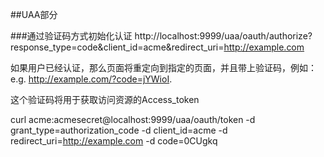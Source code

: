 ##UAA部分

###通过验证码方式初始化认证
http://localhost:9999/uaa/oauth/authorize?response_type=code&client_id=acme&redirect_uri=http://example.com

如果用户已经认证，那么页面将重定向到指定的页面，并且带上验证码，例如：e.g. http://example.com/?code=jYWioI.

这个验证码将用于获取访问资源的Access_token

curl acme:acmesecret@localhost:9999/uaa/oauth/token -d grant_type=authorization_code -d client_id=acme -d redirect_uri=http://example.com -d code=0CUgkq